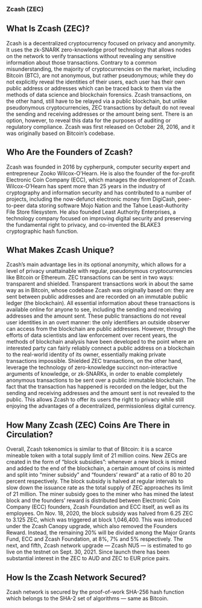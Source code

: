
















### Zcash (ZEC)
## What Is Zcash (ZEC)?
Zcash is a decentralized cryptocurrency focused on privacy and anonymity. It uses the zk-SNARK zero-knowledge proof technology that allows nodes on the network to verify transactions without revealing any sensitive information about those transactions.
Contrary to a common misunderstanding, the majority of cryptocurrencies on the market, including Bitcoin (BTC), are not anonymous, but rather pseudonymous; while they do not explicitly reveal the identities of their users, each user has their own public address or addresses which can be traced back to them via the methods of data science and blockchain forensics.
Zcash transactions, on the other hand, still have to be relayed via a public blockchain, but unlike pseudonymous cryptocurrencies, ZEC transactions by default do not reveal the sending and receiving addresses or the amount being sent. There is an option, however, to reveal this data for the purposes of auditing or regulatory compliance.
Zcash was first released on October 28, 2016, and it was originally based on Bitcoin’s codebase.

## Who Are the Founders of Zcash?
Zcash was founded in 2016 by cypherpunk, computer security expert and entrepreneur Zooko Wilcox-O'Hearn. He is also the founder of the for-profit Electronic Coin Company (ECC), which manages the development of Zcash.
Wilcox-O’Hearn has spent more than 25 years in the industry of cryptography and information security and has contributed to a number of projects, including the now-defunct electronic money firm DigiCash, peer-to-peer data storing software Mojo Nation and the Tahoe Least-Authority File Store filesystem.
He also founded Least Authority Enterprises, a technology company focused on improving digital security and preserving the fundamental right to privacy, and co-invented the BLAKE3 cryptographic hash function.

## What Makes Zcash Unique?
Zcash’s main advantage lies in its optional anonymity, which allows for a level of privacy unattainable with regular, pseudonymous cryptocurrencies like Bitcoin or Ethereum.
ZEC transactions can be sent in two ways: transparent and shielded. Transparent transactions work in about the same way as in Bitcoin, whose codebase Zcash was originally based on: they are sent between public addresses and are recorded on an immutable public ledger (the blockchain). All essential information about these transactions is available online for anyone to see, including the sending and receiving addresses and the amount sent.
These public transactions do not reveal user identities in an overt manner: the only identifiers an outside observer can access from the blockchain are public addresses. However, through the efforts of data scientists and law enforcement over recent years, the methods of blockchain analysis have been developed to the point where an interested party can fairly reliably connect a public address on a blockchain to the real-world identity of its owner, essentially making private transactions impossible.
Shielded ZEC transactions, on the other hand, leverage the technology of zero-knowledge succinct non-interactive arguments of knowledge, or zk-SNARKs, in order to enable completely anonymous transactions to be sent over a public immutable blockchain. The fact that the transaction has happened is recorded on the ledger, but the sending and receiving addresses and the amount sent is not revealed to the public.
This allows Zcash to offer its users the right to privacy while still enjoying the advantages of a decentralized, permissionless digital currency.

## How Many Zcash (ZEC) Coins Are There in Circulation?
Overall, Zcash tokenomics is similar to that of Bitcoin: it is a scarce mineable token with a total supply limit of 21 million coins.
New ZECs are created in the form of “block subsidies”: whenever a new block is mined and added to the end of the blockchain, a certain amount of coins is minted and split into “miner subsidy” and “founders’ reward” at a ratio of 80 to 20 percent respectively. The block subsidy is halved at regular intervals to slow down the issuance rate as the total supply of ZEC approaches its limit of 21 million.
The miner subsidy goes to the miner who has mined the latest block and the founders’ reward is distributed between Electronic Coin Company (ECC) founders, Zcash Foundation and ECC itself, as well as its employees. On Nov. 18, 2020, the block subsidy was halved from 6.25 ZEC to 3.125 ZEC, which was triggered at block 1,046,400. This was introduced under the Zcash Canopy upgrade, which also removed the Founders Reward. Instead, the remaining 20% will be divided among the Major Grants Fund, ECC and Zcash Foundation, at 8%, 7% and 5% respectively. The next, and fifth, Zcash network upgrade — Zcash NU5 — is estimated to go live on the testnet on Sept. 30, 2021.
Since launch there has been substantial interest in the ZEC to AUD and ZEC to EUR price pairs.

## How Is the Zcash Network Secured?
Zcash network is secured by the proof-of-work SHA-256 hash function which belongs to the SHA-2 set of algorithms — same as Bitcoin.



